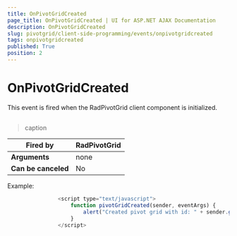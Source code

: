 ```yaml
---
title: OnPivotGridCreated
page_title: OnPivotGridCreated | UI for ASP.NET AJAX Documentation
description: OnPivotGridCreated
slug: pivotgrid/client-side-programming/events/onpivotgridcreated
tags: onpivotgridcreated
published: True
position: 2
---
```


# OnPivotGridCreated



This event is fired when the RadPivotGrid client component is initialized.

## 


>caption  

|  __Fired by__  | RadPivotGrid |
| ------ | ------ |
| __Arguments__ |none|
| __Can be canceled__ |No|

Example:

````JavaScript
				<script type="text/javascript">
					function pivotGridCreated(sender, eventArgs) {
						alert("Created pivot grid with id: " + sender.get_id());
					}
				</script>
````


